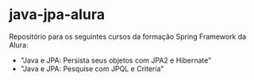 # java-jpa-alura
Repositório para os seguintes cursos da formação Spring Framework da Alura:
- "Java e JPA: Persista seus objetos com JPA2 e Hibernate"
- "Java e JPA: Pesquise com JPQL e Criteria"
